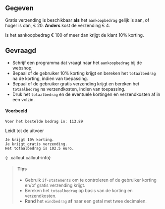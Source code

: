 ## Gegeven
Gratis verzending is beschikbaar **als** het `aankoopbedrag` gelijk is aan, of hoger is dan, € 20. 
**Anders** kost de verzending € 4. 

Is het aankoopbedrag € 100 of meer dan krijgt de klant 10% korting.

## Gevraagd
- Schrijf een programma dat vraagt naar het `aankoopbedrag` bij de webshop;
- Bepaal of de gebruiker 10% korting krijgt en bereken het `totaalbedrag` na de korting, indien van toepassing.
- Bepaal of de gebruiker gratis verzending krijgt en bereken het `totaalbedrag` na verzendkosten, indien van toepassing.
- Druk het `totaalbedrag` en de eventuele kortingen en verzendkosten af in een volzin.

#### Voorbeeld
```
Voer het bestelde bedrag in: 113.89
```

Leidt tot de uitvoer

```
Je krijgt 10% korting.
Je krijgt gratis verzending.
Het totaalbedrag is 102.5 euro.
```

{: .callout.callout-info}
>#### Tips
>- Gebruik `if-statements` om te controleren of de gebruiker korting en/of gratis verzending krijgt.
>- Bereken het `totaalbedrag` op basis van de korting en verzendkosten.
>- **Rond** het `eindbedrag` **af** naar een getal met twee decimalen. 
